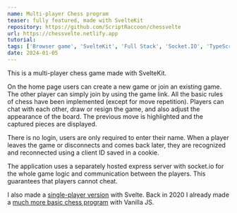 ```yaml
---
name: Multi-player Chess program
teaser: fully featured, made with SvelteKit
repository: https://github.com/ScriptRaccoon/chessvelte
url: https://chessvelte.netlify.app
tutorial:
tags: ['Browser game', 'SvelteKit', 'Full Stack', 'Socket.IO', 'TypeScript']
date: 2024-01-05
---
```


This is a multi-player chess game made with SvelteKit.

On the home page users can create a new game or join an existing game. The other player can simply join by using the game link. All the basic rules of chess have been implemented (except for move repetition). Players can chat with each other, draw or resign the game, and also adjust the appearance of the board. The previous move is highlighted and the captured pieces are displayed.

There is no login, users are only required to enter their name. When a player leaves the game or disconnects and comes back later, they are recognized and reconnected using a client ID saved in a cookie.

The application uses a separately hosted express server with socket.io for the whole game logic and communication between the players. This guarantees that players cannot cheat.

I also made a [single-player version](https://github.com/ScriptRaccoon/chessvelte-singleplayer) with Svelte. Back in 2020 I already made a [much more basic chess program](https://github.com/ScriptRaccoon/chess-singleplayer) with Vanilla JS.
